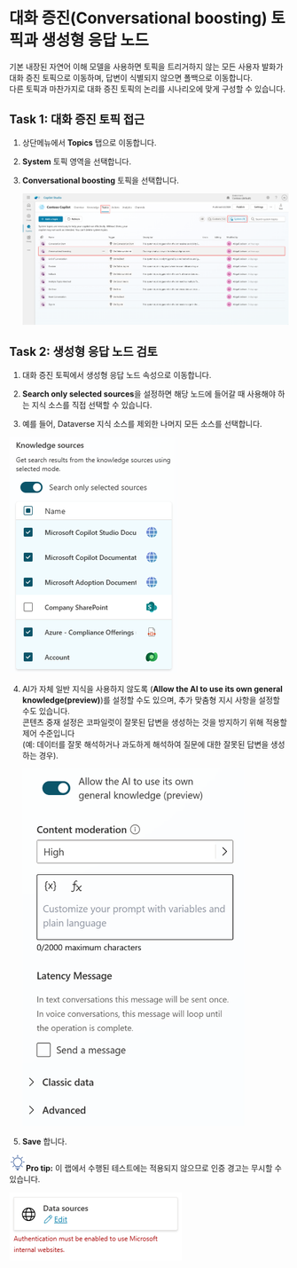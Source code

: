 # 대화 증진(Conversational boosting) 토픽과 생성형 응답 노드

기본 내장된 자연어 이해 모델을 사용하면 토픽을 트리거하지 않는 모든 사용자 발화가 대화 증진 토픽으로 이동하며, 답변이 식별되지 않으면 폴백으로 이동합니다. </br>
다른 토픽과 마찬가지로 대화 증진 토픽의 논리를 시나리오에 맞게 구성할 수 있습니다.

## Task 1: 대화 증진 토픽 접근

1. 상단메뉴에서 **Topics** 탭으로 이동합니다.

2. **System** 토픽 영역을 선택합니다.

3. **Conversational boosting** 토픽을 선택합니다.

    <img src="./images/image20.png">

## Task 2: 생성형 응답 노드 검토

1.  대화 증진 토픽에서 생성형 응답 노드 속성으로 이동합니다.

2.  **Search only selected sources**을 설정하면 해당 노드에 들어갈 때 사용해야 하는 지식 소스를 직접 선택할 수 있습니다.

3.  예를 들어, Dataverse 지식 소스를 제외한 나머지 모든 소스를 선택합니다.

   <img src="./images/image21.png">

4.  AI가 자체 일반 지식을 사용하지 않도록 (**Allow the AI to use its own general knowledge(preview)**)를 설정할 수도 있으며, 추가 맞춤형 지시 사항을 설정할 수도 있습니다. </br>
    콘텐츠 중재 설정은 코파일럿이 잘못된 답변을 생성하는 것을 방지하기 위해 적용할 제어 수준입니다 </br>
    (예: 데이터를 잘못 해석하거나 과도하게 해석하여 질문에 대한 잘못된 답변을 생성하는 경우).

    <img src="./images/image22.png" width="400">
    
5.  **Save** 합니다.

<img src="./images/image4.svg" width="30">**Pro tip:** 이 랩에서 수행된 테스트에는 적용되지 않으므로 인증 경고는 무시할 수 있습니다.
    
<img src="./images/image23.png">
